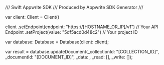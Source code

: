 /// Swift Appwrite SDK
/// Produced by Appwrite SDK Generator
///


var client: Client = Client()

client
    .setEndpoint(endpoint: "https://[HOSTNAME_OR_IP]/v1") // Your API Endpoint
    .setProject(value: "5df5acd0d48c2") // Your project ID

var database: Database =  Database(client: client);

var result = database.updateDocument(_collectionId: "[COLLECTION_ID]", _documentId: "[DOCUMENT_ID]", _data: , _read: [], _write: []);
